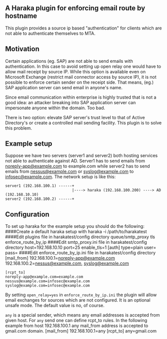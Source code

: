 A Haraka plugin for enforcing email route by hostname
-----------------------------------------------------

This plugin provides a source ip based "authentication" for clients which are not able to authenticate themselves to MTA.

## Motivation
Certain applications (eg. SAP) are not able to send emails with authentication. In this case to avoid setting up open relay one would have to allow mail receipt by source IP. While this option is available even on Microsoft Exchange (restrict mail connector access by source IP), it is not possible to enforce certain sender on the receipt side. That means, (eg.) SAP application server can send email in anyone's name. 

Since email communication within enterprise is highly trusted that is not a good idea: an attacker breaking into SAP application server can impersonate anyone within the domain. Too bad. 

There is two option: elevate SAP server's trust level to that of Active Directory's or create a controlled mail sending facility. This plugin is to solve this problem.

## Example setup

Suppose we have two servers (server1 and server2) both hosting services not able to authenticate against AD. 
Server1 has to send emails from noreply-app@example.com to example.com while server2 has to send 
emails from nessus@example.com or syslog@example.com to infosec@example.com. The network setup is like this:

    server1 (192.168.100.1) ------+
                                  |----> haraka (192.168.100.200) ----> AD (192.168.10.10)
    server2 (192.168.100.2) ------+

## Configuration

To set up haraka for the example setup you should do the following:
####Create a default haraka setup with 
    haraka -i /path/to/harakatest
####Edit plugins file in harakatest/config directory
    queue/smtp_proxy
    tls
    enforce_route_by_ip
####Edit smtp_proxy.ini file in harakatest/config directory
    host=192.168.10.10
    port=25
    enable_tls=1
    [auth]
    type=plain
    user=<your Active Directory user name>
    pass=<your password>
####Edit enforce_route_by_ip.ini file in harakatest/config directory
    [mail_from]
    192.168.100.1=noreply-app@example.com
    192.168.100.2=nessus@example.com, syslog@example.com

    [rcpt_to]
    noreply-app@example.com=example.com
    nessus@example.com=infosec@example.com
    syslog@example.com=infosec@example.com

By setting ``open_relay=yes`` in ``enforce_route_by_ip.ini`` the plugin will allow email exchanges for sources which are not configured. It is an optional unsafe mode. The default value is no, of course.

``any`` is a special sender, which means any email addresses is accepted from given host. For ``any`` send one can define rcpt_to rules. In the following example from host 192.168.100.1 any mail_from address is accepted to gmail.com domain.
    [mail_from]
    192.168.100.1=any
    [rcpt_to]
    any=gmail.com


